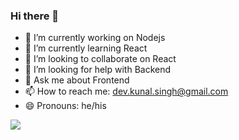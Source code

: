 ### Hi there 👋

- 🔭 I’m currently working on Nodejs
- 🌱 I’m currently learning React
- 👯 I’m looking to collaborate on React
- 🤔 I’m looking for help with Backend
- 💬 Ask me about Frontend
- 📫 How to reach me: dev.kunal.singh@gmail.com
- 😄 Pronouns: he/his

<img src="https://github-readme-stats.vercel.app/api?username=KunalSingh14&&show_icons=true&title_color=ffffff&icon_color=bb2acf&text_color=daf7dc&bg_color=151515">
